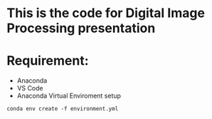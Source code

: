 # This is the code for Digital Image Processing presentation

# Requirement:
- Anaconda
- VS Code
- Anaconda Virtual Enviroment setup
```
conda env create -f environment.yml
```